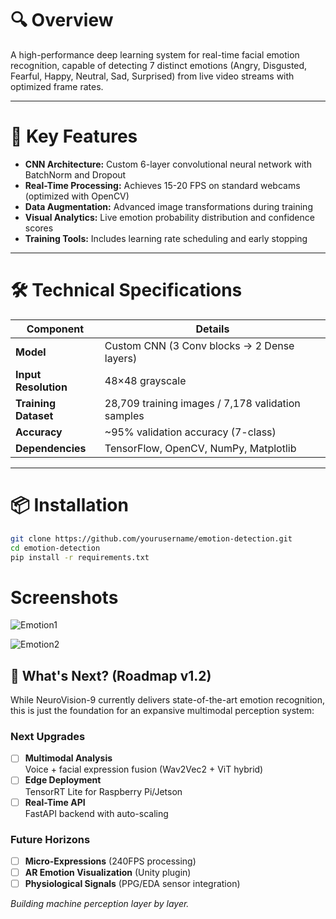 # 🔍 Overview
A high-performance deep learning system for real-time facial emotion recognition, capable of detecting 7 distinct emotions (Angry, Disgusted, Fearful, Happy, Neutral, Sad, Surprised) from live video streams with optimized frame rates.

---

# 🚀 Key Features
- **CNN Architecture:** Custom 6-layer convolutional neural network with BatchNorm and Dropout  
- **Real-Time Processing:** Achieves 15-20 FPS on standard webcams (optimized with OpenCV)  
- **Data Augmentation:** Advanced image transformations during training  
- **Visual Analytics:** Live emotion probability distribution and confidence scores  
- **Training Tools:** Includes learning rate scheduling and early stopping  

---

# 🛠️ Technical Specifications

| Component           | Details                                  |
|---------------------|------------------------------------------|
| **Model**           | Custom CNN (3 Conv blocks → 2 Dense layers) |
| **Input Resolution** | 48×48 grayscale                          |
| **Training Dataset** | 28,709 training images / 7,178 validation samples |
| **Accuracy**        | ~95% validation accuracy (7-class)      |
| **Dependencies**    | TensorFlow, OpenCV, NumPy, Matplotlib   |

---

# 📦 Installation

```bash
git clone https://github.com/yourusername/emotion-detection.git
cd emotion-detection
pip install -r requirements.txt
```

#  Screenshots
![Emotion1](https://github.com/user-attachments/assets/b71e840b-2717-4ea5-ab61-40880e351cc3)
  
![Emotion2](https://github.com/user-attachments/assets/3bf52a2b-c4eb-4d2b-859c-1cd95b5fb4a7)


## 🚀 What's Next? (Roadmap v1.2)

While NeuroVision-9 currently delivers state-of-the-art emotion recognition, this is just the foundation for an expansive multimodal perception system:

### Next Upgrades
- [ ] **Multimodal Analysis**  
  Voice + facial expression fusion (Wav2Vec2 + ViT hybrid)
- [ ] **Edge Deployment**  
  TensorRT Lite for Raspberry Pi/Jetson
- [ ] **Real-Time API**  
  FastAPI backend with auto-scaling

### Future Horizons
- [ ] **Micro-Expressions** (240FPS processing)  
- [ ] **AR Emotion Visualization** (Unity plugin)  
- [ ] **Physiological Signals** (PPG/EDA sensor integration)  

*Building machine perception layer by layer.* 





